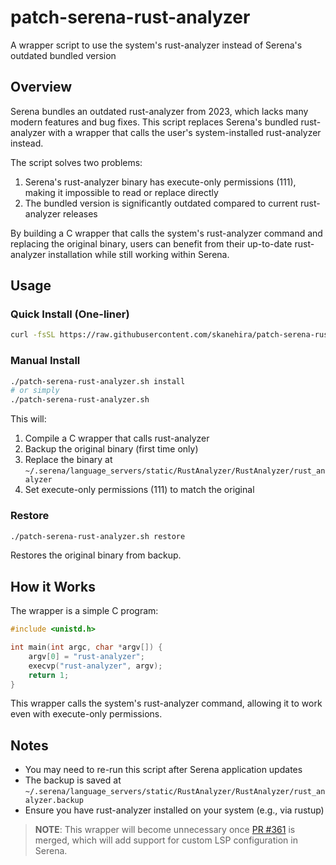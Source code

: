 # patch-serena-rust-analyzer

A wrapper script to use the system's rust-analyzer instead of Serena's outdated bundled version

## Overview

Serena bundles an outdated rust-analyzer from 2023, which lacks many modern features and bug fixes. This script replaces Serena's bundled rust-analyzer with a wrapper that calls the user's system-installed rust-analyzer instead.

The script solves two problems:
1. Serena's rust-analyzer binary has execute-only permissions (111), making it impossible to read or replace directly
2. The bundled version is significantly outdated compared to current rust-analyzer releases

By building a C wrapper that calls the system's rust-analyzer command and replacing the original binary, users can benefit from their up-to-date rust-analyzer installation while still working within Serena.

## Usage

### Quick Install (One-liner)

```bash
curl -fsSL https://raw.githubusercontent.com/skanehira/patch-serena-rust-analyzer/main/patch-serena-rust-analyzer.sh | bash
```

### Manual Install

```bash
./patch-serena-rust-analyzer.sh install
# or simply
./patch-serena-rust-analyzer.sh
```

This will:
1. Compile a C wrapper that calls rust-analyzer
2. Backup the original binary (first time only)
3. Replace the binary at `~/.serena/language_servers/static/RustAnalyzer/RustAnalyzer/rust_analyzer`
4. Set execute-only permissions (111) to match the original

### Restore

```bash
./patch-serena-rust-analyzer.sh restore
```

Restores the original binary from backup.

## How it Works

The wrapper is a simple C program:

```c
#include <unistd.h>

int main(int argc, char *argv[]) {
    argv[0] = "rust-analyzer";
    execvp("rust-analyzer", argv);
    return 1;
}
```

This wrapper calls the system's rust-analyzer command, allowing it to work even with execute-only permissions.

## Notes

- You may need to re-run this script after Serena application updates
- The backup is saved at `~/.serena/language_servers/static/RustAnalyzer/RustAnalyzer/rust_analyzer.backup`
- Ensure you have rust-analyzer installed on your system (e.g., via rustup)

> **NOTE**: This wrapper will become unnecessary once [PR #361](https://github.com/oraios/serena/pull/361) is merged, which will add support for custom LSP configuration in Serena.
